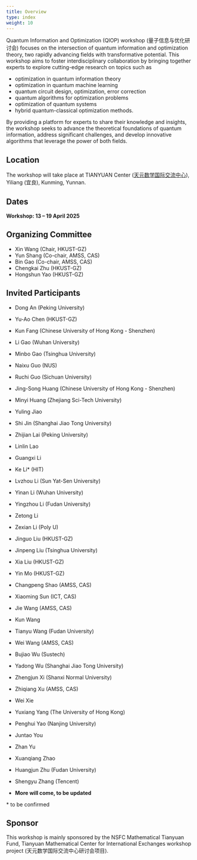 ```yaml
---
title: Overview
type: index
weight: 10
---
```


Quantum Information and Optimization (QIOP) workshop (量子信息与优化研讨会) focuses on the intersection of quantum information and optimization theory, two rapidly advancing fields with transformative potential. 
This workshop aims to foster interdisciplinary collaboration by bringing together experts to explore cutting-edge research on topics such as 
- optimization in quantum information theory
- optimization in quantum machine learning
- quantum circuit design, optimization, error correction 
- quantum algorithms for optimization problems
- optimization of quantum systems
- hybrid quantum-classical optimization methods. 

By providing a platform for experts to share their knowledge and insights, the workshop seeks to advance the theoretical foundations of quantum information, address significant challenges, and develop innovative algorithms that leverage the power of both fields.


## Location

The workshop will take place at TIANYUAN Center ([天元数学国际交流中心](http://tianyuan.amss.ac.cn/)), Yiliang (宜良), Kunming, Yunnan.

## Dates

**Workshop: 13 – 19 April 2025**



## Organizing Committee

- Xin Wang (Chair, HKUST-GZ)
- Yun Shang (Co-chair, AMSS, CAS)
- Bin Gao (Co-chair, AMSS, CAS)
- Chengkai Zhu (HKUST-GZ)
- Hongshun Yao (HKUST-GZ)


## Invited Participants
- Dong An (Peking University)
- Yu-Ao Chen (HKUST-GZ)
- Kun Fang (Chinese University of Hong Kong - Shenzhen)
- Li Gao (Wuhan University)
- Minbo Gao (Tsinghua University)
- Naixu Guo (NUS)
- Ruchi Guo (Sichuan University)
- Jing-Song Huang (Chinese University of Hong Kong - Shenzhen)
- Minyi Huang (Zhejiang Sci-Tech University)
- Yuling Jiao
- Shi Jin (Shanghai Jiao Tong University)
- Zhijian Lai (Peking University)
- Linlin Lao
- Guangxi Li
- Ke Li* (HIT)
- Lvzhou Li (Sun Yat-Sen University)
- Yinan Li (Wuhan University)
- Yingzhou Li (Fudan University)
- Zetong Li
- Zexian Li (Poly U)
- Jinguo Liu (HKUST-GZ)
- Jinpeng Liu (Tsinghua University)
- Xia Liu (HKUST-GZ)
- Yin Mo (HKUST-GZ)
- Changpeng Shao (AMSS, CAS)
- Xiaoming Sun (ICT, CAS)
- Jie Wang (AMSS, CAS)
- Kun Wang
- Tianyu Wang (Fudan University)
- Wei Wang (AMSS, CAS)
- Bujiao Wu (Sustech)
- Yadong Wu (Shanghai Jiao Tong University)
- Zhengjun Xi (Shanxi Normal University)
- Zhiqiang Xu (AMSS, CAS)
- Wei Xie
- Yuxiang Yang (The University of Hong Kong)
- Penghui Yao (Nanjing University)
- Juntao You
- Zhan Yu
- Xuanqiang Zhao
- Huangjun Zhu (Fudan University)
- Shengyu Zhang (Tencent)

- **More will come, to be updated**

\* to be confirmed



## Sponsor

This workshop is mainly sponsored by the NSFC Mathematical Tianyuan Fund, Tianyuan Mathematical Center for International Exchanges workshop project (天元数学国际交流中心研讨会项目).
